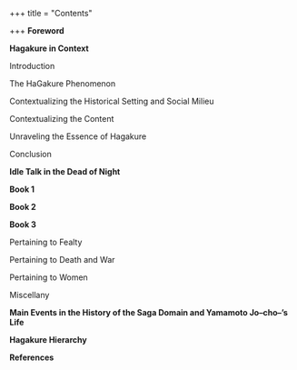 +++
title = "Contents"

+++
**Foreword**

**Hagakure in Context**

Introduction

The HaGakure Phenomenon

Contextualizing the Historical Setting and Social Milieu

Contextualizing the Content

Unraveling the Essence of Hagakure

Conclusion



**Idle Talk in the Dead of Night**

**Book 1**

**Book 2**

**Book 3**

Pertaining to Fealty

Pertaining to Death and War

Pertaining to Women

Miscellany



**Main Events in the History of the Saga Domain and Yamamoto Jo–cho–’s Life**

**Hagakure Hierarchy**

**References**





